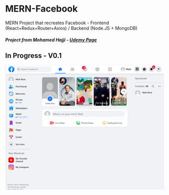 # MERN-Facebook
 
MERN Project that recreates Facebook - Frontend (React+Redux+Router+Axios) / Backend (Node.JS + MongoDB)

##### Project from Mohamed Hajji - [Udemy Page](https://www.udemy.com/course/build-facebook-clone-and-master-react-js-mern-stack-2022)

## In Progress - V0.1
<img src="https://github.com/NakkaGS/MERN-Facebook/blob/main/MERN_Facebook_V01.png" alt="React+NodeJS MERN Facebook Project" width=800px >
